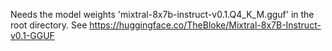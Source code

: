 Needs the model weights 'mixtral-8x7b-instruct-v0.1.Q4_K_M.gguf' in the root directory.
See https://huggingface.co/TheBloke/Mixtral-8x7B-Instruct-v0.1-GGUF
